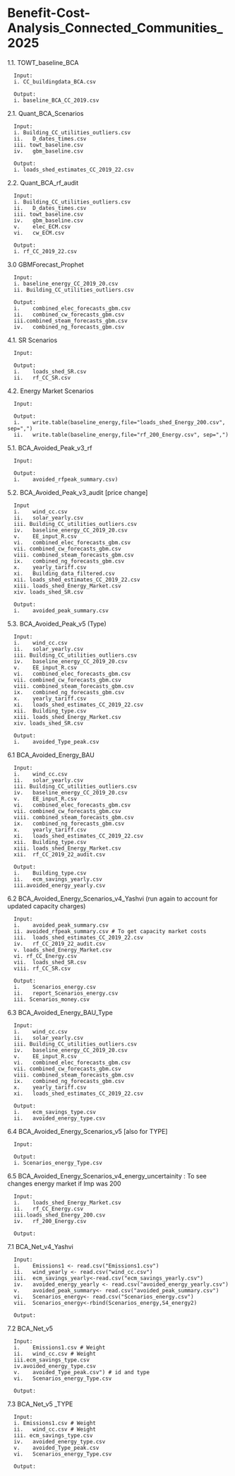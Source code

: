 # Benefit-Cost-Analysis_Connected_Communities_2025

1.1.	TOWT_baseline_BCA

      Input: 
      i. CC_buildingdata_BCA.csv
      
      Output: 
      i. baseline_BCA_CC_2019.csv

2.1.	Quant_BCA_Scenarios

      Input:
      i. Building_CC_utilities_outliers.csv
      ii.	D_dates_times.csv
      iii. towt_baseline.csv
      iv.	gbm_baseline.csv
      
      Output: 
      i. loads_shed_estimates_CC_2019_22.csv

2.2.	Quant_BCA_rf_audit 

      Input: 
      i. Building_CC_utilities_outliers.csv
      ii.	D_dates_times.csv
      iii. towt_baseline.csv
      iv.	gbm_baseline.csv
      v.	elec_ECM.csv
      vi.	cw_ECM.csv
      
      Output: 
      i. rf_CC_2019_22.csv

3.0	GBMForecast_Prophet

      Input: 
      i. baseline_energy_CC_2019_20.csv
      ii. Building_CC_utilities_outliers.csv
      
      Output:
      i.	combined_elec_forecasts_gbm.csv
      ii.	combined_cw_forecasts_gbm.csv
      iii.combined_steam_forecasts_gbm.csv
      iv.	combined_ng_forecasts_gbm.csv
      
4.1.	SR Scenarios

      Input: 
      
      Output:
      i.	loads_shed_SR.csv
      ii.	rf_CC_SR.csv
      
4.2.	Energy Market Scenarios

      Input: 
      
      Output:
      i.	write.table(baseline_energy,file="loads_shed_Energy_200.csv", sep=",")
      ii.	write.table(baseline_energy,file="rf_200_Energy.csv", sep=",")

5.1.	BCA_Avoided_Peak_v3_rf

      Input: 
      
      Output:
      i.	avoided_rfpeak_summary.csv)


5.2.	BCA_Avoided_Peak_v3_audit [price change]

      Input
      i.	wind_cc.csv
      ii.	solar_yearly.csv
      iii. Building_CC_utilities_outliers.csv
      iv.	baseline_energy_CC_2019_20.csv
      v.	EE_input_R.csv
      vi.	combined_elec_forecasts_gbm.csv
      vii. combined_cw_forecasts_gbm.csv
      viii.	combined_steam_forecasts_gbm.csv
      ix.	combined_ng_forecasts_gbm.csv
      x.	yearly_tariff.csv
      xi.	Building_data_filtered.csv
      xii. loads_shed_estimates_CC_2019_22.csv
      xiii. loads_shed_Energy_Market.csv
      xiv. loads_shed_SR.csv
      
      Output:
      i.	avoided_peak_summary.csv

5.3.	BCA_Avoided_Peak_v5 (Type)

      Input: 
      i.	wind_cc.csv
      ii.	solar_yearly.csv
      iii. Building_CC_utilities_outliers.csv
      iv.	baseline_energy_CC_2019_20.csv
      v.	EE_input_R.csv
      vi.	combined_elec_forecasts_gbm.csv
      vii. combined_cw_forecasts_gbm.csv
      viii.	combined_steam_forecasts_gbm.csv
      ix.	combined_ng_forecasts_gbm.csv
      x.	yearly_tariff.csv
      xi.	loads_shed_estimates_CC_2019_22.csv
      xii.	Building_type.csv
      xiii. loads_shed_Energy_Market.csv
      xiv. loads_shed_SR.csv
      
      Output:
      i.	avoided_Type_peak.csv

6.1	BCA_Avoided_Energy_BAU

      Input: 
      i.	wind_cc.csv
      ii.	solar_yearly.csv
      iii. Building_CC_utilities_outliers.csv
      iv.	baseline_energy_CC_2019_20.csv
      v.	EE_input_R.csv
      vi.	combined_elec_forecasts_gbm.csv
      vii. combined_cw_forecasts_gbm.csv
      viii.	combined_steam_forecasts_gbm.csv
      ix.	combined_ng_forecasts_gbm.csv
      x.	yearly_tariff.csv
      xi.	loads_shed_estimates_CC_2019_22.csv
      xii.	Building_type.csv
      xiii. loads_shed_Energy_Market.csv
      xii.	rf_CC_2019_22_audit.csv
      
      Output:
      i.	Building_type.csv
      ii.	ecm_savings_yearly.csv
      iii.avoided_energy_yearly.csv

6.2	BCA_Avoided_Energy_Scenarios_v4_Yashvi (run again to account for updated capacity charges)

      Input: 
      i.	avoided_peak_summary.csv
      ii. avoided_rfpeak_summary.csv # To get capacity market costs
      iii.	loads_shed_estimates_CC_2019_22.csv
      iv.	rf_CC_2019_22_audit.csv
      v. loads_shed_Energy_Market.csv
      vi. rf_CC_Energy.csv
      vii.	loads_shed_SR.csv
      viii.	rf_CC_SR.csv
      
      Output:
      i.	Scenarios_energy.csv
      ii.	report_Scenarios_energy.csv
      iii. Scenarios_money.csv

6.3	BCA_Avoided_Energy_BAU_Type

      Input: 
      i.	wind_cc.csv
      ii.	solar_yearly.csv
      iii. Building_CC_utilities_outliers.csv
      iv.	baseline_energy_CC_2019_20.csv
      v.	EE_input_R.csv
      vi.	combined_elec_forecasts_gbm.csv
      vii. combined_cw_forecasts_gbm.csv
      viii.	combined_steam_forecasts_gbm.csv
      ix.	combined_ng_forecasts_gbm.csv
      x.	yearly_tariff.csv
      xi.	loads_shed_estimates_CC_2019_22.csv
      
      Output: 
      i.	ecm_savings_type.csv
      ii.	avoided_energy_type.csv

6.4	BCA_Avoided_Energy_Scenarios_v5 [also for TYPE]

      Input:
     
      Output: 
      i. Scenarios_energy_Type.csv

6.5	BCA_Avoided_Energy_Scenarios_v4_energy_uncertainity : To see changes energy market if lmp was 200

      Input: 
      i.	loads_shed_Energy_Market.csv
      ii.	rf_CC_Energy.csv
      iii.loads_shed_Energy_200.csv
      iv.	rf_200_Energy.csv
      
      Output:

7.1	BCA_Net_v4_Yashvi

      Input: 
      i.	Emissions1 <- read.csv("Emissions1.csv")
      ii.	wind_yearly <- read.csv("wind_cc.csv")
      iii.	ecm_savings_yearly<-read.csv("ecm_savings_yearly.csv")
      iv.	avoided_energy_yearly <- read.csv("avoided_energy_yearly.csv")
      v.	avoided_peak_summary<- read.csv("avoided_peak_summary.csv") 
      vi.	Scenarios_energy<- read.csv("Scenarios_energy.csv")
      vii.	Scenarios_energy<-rbind(Scenarios_energy,S4_energy2)
      
      Output:
   
7.2	BCA_Net_v5

      Input: 
      i.	Emissions1.csv # Weight
      ii.	wind_cc.csv # Weight
      iii.ecm_savings_type.csv
      iv.avoided_energy_type.csv
      v.	avoided_Type_peak.csv") # id and type
      vi.	Scenarios_energy_Type.csv
      	
      Output:

7.3	BCA_Net_v5 _TYPE

      Input: 
      i. Emissions1.csv # Weight
      ii.	wind_cc.csv # Weight
      iii. ecm_savings_type.csv
      iv.	avoided_energy_type.csv
      v.	avoided_Type_peak.csv
      vi.	Scenarios_energy_Type.csv
      
      Output:
